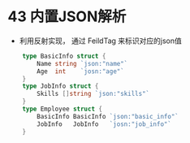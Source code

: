 # 43 内置JSON解析
* 利用反射实现， 通过 FeildTag 来标识对应的json值
```go
    type BasicInfo struct {
    	Name string `json:"name"`
    	Age  int    `josn:"age"`
    }
    type JobInfo struct {
    	Skills []string `json:"skills"`
    }
    type Employee struct {
    	BasicInfo BasicInfo `json:"basic_info"`
    	JobInfo   JobInfo   `josn:"job_info"`
    }
```